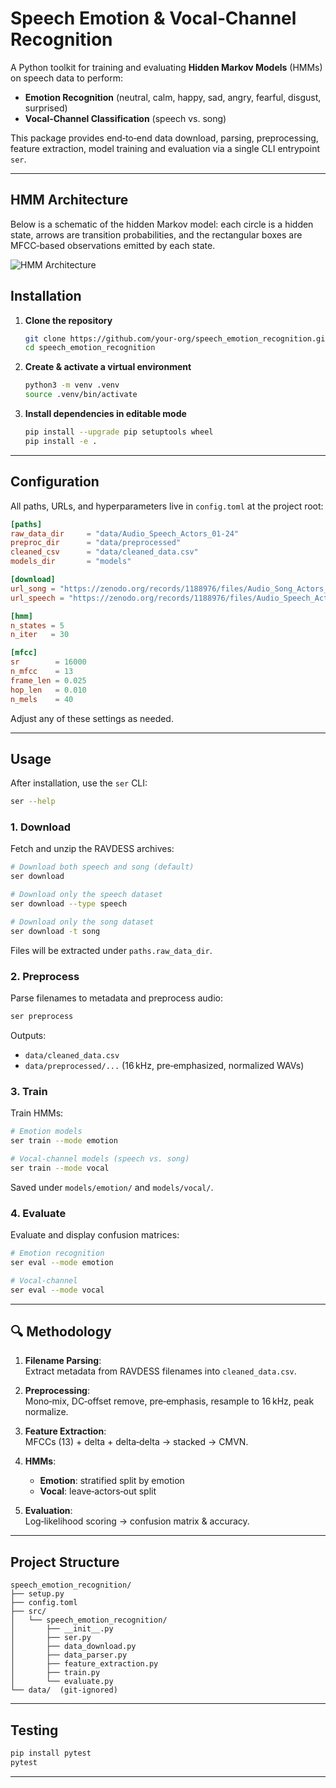 # Speech Emotion & Vocal‑Channel Recognition

A Python toolkit for training and evaluating **Hidden Markov Models** (HMMs) on speech data to perform:

- **Emotion Recognition** (neutral, calm, happy, sad, angry, fearful, disgust, surprised)  
- **Vocal‑Channel Classification** (speech vs. song)

This package provides end‑to‑end data download, parsing, preprocessing, feature extraction, model training and evaluation via a single CLI entrypoint `ser`.

---
## HMM Architecture

Below is a schematic of the hidden Markov model: each circle is a hidden state, arrows are transition probabilities, and the rectangular boxes are MFCC‐based observations emitted by each state.

![HMM Architecture](assets/hmm_architecture.png)

## Installation

1. **Clone the repository**  
   ```bash
   git clone https://github.com/your‑org/speech_emotion_recognition.git
   cd speech_emotion_recognition
   ```

2. **Create & activate a virtual environment**  
   ```bash
   python3 -m venv .venv
   source .venv/bin/activate
   ```

3. **Install dependencies in editable mode**  
   ```bash
   pip install --upgrade pip setuptools wheel
   pip install -e .
   ```

---

## Configuration

All paths, URLs, and hyperparameters live in `config.toml` at the project root:

```toml
[paths]
raw_data_dir     = "data/Audio_Speech_Actors_01-24"
preproc_dir      = "data/preprocessed"
cleaned_csv      = "data/cleaned_data.csv"
models_dir       = "models"

[download]
url_song = "https://zenodo.org/records/1188976/files/Audio_Song_Actors_01-24.zip?download=1"
url_speech = "https://zenodo.org/records/1188976/files/Audio_Speech_Actors_01-24.zip?download=1"

[hmm]
n_states = 5
n_iter   = 30

[mfcc]
sr        = 16000
n_mfcc    = 13
frame_len = 0.025
hop_len   = 0.010
n_mels    = 40
```

Adjust any of these settings as needed.

---

## Usage

After installation, use the `ser` CLI:

```bash
ser --help
```

### 1. Download

Fetch and unzip the RAVDESS archives:

```bash
# Download both speech and song (default)
ser download

# Download only the speech dataset
ser download --type speech

# Download only the song dataset
ser download -t song
```

Files will be extracted under `paths.raw_data_dir`.

### 2. Preprocess

Parse filenames to metadata and preprocess audio:

```bash
ser preprocess
```

Outputs:

- `data/cleaned_data.csv`  
- `data/preprocessed/...` (16 kHz, pre‑emphasized, normalized WAVs)

### 3. Train

Train HMMs:

```bash
# Emotion models
ser train --mode emotion

# Vocal‑channel models (speech vs. song)
ser train --mode vocal
```

Saved under `models/emotion/` and `models/vocal/`.

### 4. Evaluate

Evaluate and display confusion matrices:

```bash
# Emotion recognition
ser eval --mode emotion

# Vocal‑channel
ser eval --mode vocal
```

---

## 🔍 Methodology

1. **Filename Parsing**:  
   Extract metadata from RAVDESS filenames into `cleaned_data.csv`.

2. **Preprocessing**:  
   Mono‑mix, DC‑offset remove, pre‑emphasis, resample to 16 kHz, peak normalize.

3. **Feature Extraction**:  
   MFCCs (13) + delta + delta‑delta → stacked → CMVN.

4. **HMMs**:  
   - **Emotion**: stratified split by emotion  
   - **Vocal**: leave‑actors‑out split  

5. **Evaluation**:  
   Log‑likelihood scoring → confusion matrix & accuracy.

---

## Project Structure

```
speech_emotion_recognition/
├── setup.py
├── config.toml
├── src/
│   └── speech_emotion_recognition/
│       ├── __init__.py
│       ├── ser.py
│       ├── data_download.py
│       ├── data_parser.py
│       ├── feature_extraction.py
│       ├── train.py
│       └── evaluate.py
└── data/  (git‑ignored)
```

---

## Testing

```bash
pip install pytest
pytest
```

---